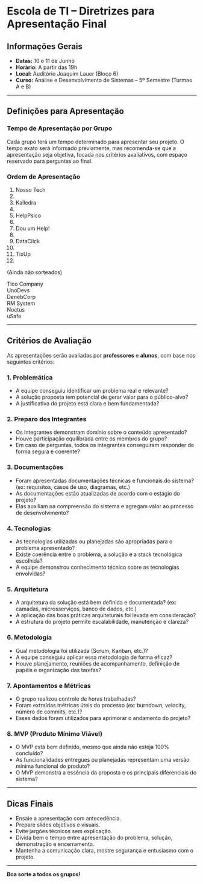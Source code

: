 # Escola de TI – Diretrizes para Apresentação Final

## Informações Gerais

- **Datas:** 10 e 11 de Junho  
- **Horário:** A partir das 19h  
- **Local:** Auditório Joaquim Lauer (Bloco 6)  
- **Curso:** Análise e Desenvolvimento de Sistemas – 5º Semestre (Turmas A e B)

---

## Definições para Apresentação

### Tempo de Apresentação por Grupo
Cada grupo terá um tempo determinado para apresentar seu projeto. O tempo exato será informado previamente, mas recomenda-se que a apresentação seja objetiva, focada nos critérios avaliativos, com espaço reservado para perguntas ao final.

### Ordem de Apresentação

01. Nosso Tech
02. 
03. Kalledra
04. 
05. HelpPsico
06. 
07. Dou um Help!
08. 
09. DataClick
10. 
11. TixUp
12. 

(Ainda não sorteados)

Tico Company  
UnoDevs  
DenebCorp  
RM System  
Noctus  
uSafe

---

## Critérios de Avaliação

As apresentações serão avaliadas por **professores** e **alunos**, com base nos seguintes critérios:

### 1. Problemática
- A equipe conseguiu identificar um problema real e relevante?  
- A solução proposta tem potencial de gerar valor para o público-alvo?  
- A justificativa do projeto está clara e bem fundamentada?

### 2. Preparo dos Integrantes
- Os integrantes demonstram domínio sobre o conteúdo apresentado?  
- Houve participação equilibrada entre os membros do grupo?  
- Em caso de perguntas, todos os integrantes conseguiram responder de forma segura e coerente?

### 3. Documentações
- Foram apresentadas documentações técnicas e funcionais do sistema? (ex: requisitos, casos de uso, diagramas, etc.)  
- As documentações estão atualizadas de acordo com o estágio do projeto?  
- Elas auxiliam na compreensão do sistema e agregam valor ao processo de desenvolvimento?

### 4. Tecnologias
- As tecnologias utilizadas ou planejadas são apropriadas para o problema apresentado?  
- Existe coerência entre o problema, a solução e a stack tecnológica escolhida?  
- A equipe demonstrou conhecimento técnico sobre as tecnologias envolvidas?

### 5. Arquitetura
- A arquitetura da solução está bem definida e documentada? (ex: camadas, microsserviços, banco de dados, etc.)  
- A aplicação das boas práticas arquiteturais foi levada em consideração?  
- A estrutura do projeto permite escalabilidade, manutenção e clareza?

### 6. Metodologia
- Qual metodologia foi utilizada (Scrum, Kanban, etc.)?  
- A equipe conseguiu aplicar essa metodologia de forma eficaz?  
- Houve planejamento, reuniões de acompanhamento, definição de papéis e organização das tarefas?

### 7. Apontamentos e Métricas
- O grupo realizou controle de horas trabalhadas?  
- Foram extraídas métricas úteis do processo (ex: burndown, velocity, número de commits, etc.)?  
- Esses dados foram utilizados para aprimorar o andamento do projeto?

### 8. MVP (Produto Mínimo Viável)
- O MVP está bem definido, mesmo que ainda não esteja 100% concluído?  
- As funcionalidades entregues ou planejadas representam uma versão mínima funcional do produto?  
- O MVP demonstra a essência da proposta e os principais diferenciais do sistema?

---

## Dicas Finais

- Ensaie a apresentação com antecedência.  
- Prepare slides objetivos e visuais.  
- Evite jargões técnicos sem explicação.  
- Divida bem o tempo entre apresentação do problema, solução, demonstração e encerramento.  
- Mantenha a comunicação clara, mostre segurança e entusiasmo com o projeto.

---

**Boa sorte a todos os grupos!**
